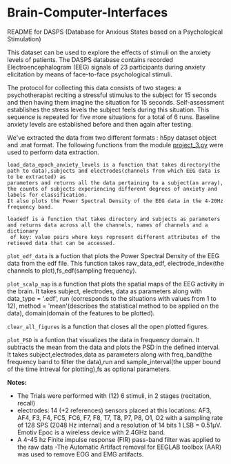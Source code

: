 # Brain-Computer-Interfaces

README for DASPS (Database for Anxious States based on a Psychological Stimulation)

This dataset can be used to explore the effects of stimuli on the anxiety levels of patients. The DASPS database contains recorded Electroencephalogram (EEG) signals of 23 participants during anxiety elicitation by means of face-to-face psychological stimuli.

The protocol for collecting this data consists of two stages: a psychotherapist reciting a stressful stimulus to the subject for 15 seconds and then having them imagine the situation for 15 seconds. Self-assessment establishes the stress levels the subject feels during this situation. This sequence is repeated for five more situations for a total of 6 runs. Baseline anxiety levels are established before and then again after testing.

We've extracted the data from two different formats : h5py dataset object and .mat format. The following functions from the module [project_3.py](project_3.py) were used to perform data extraction.
``` 
load_data_epoch_anxiety_levels is a function that takes directory(the path to data),subjects and electrodes(channels from which EEG data is to be extracted) as
parameters and returns all the data pertaining to a subject(an array), the counts of subjects experiencing different degrees of anxiety and labels for classification.
It also plots the Power Spectral Density of the EEG data in the 4-20Hz frequency band.

loadedf is a function that takes directory and subjects as parameters and returns data across all the channels, names of channels and a dictionary
 of key: value pairs where keys represent different attributes of the retieved data that can be accessed.
```

`plot_edf_data` is a fuction that plots the Power Spectral Density of the EEG data from the edf file. This function takes raw_data_edf, electrode_index(the channels to plot),fs_edf(sampling frequency).

`plot_scalp_map` is a function that plots the spatial maps of the EEG activity in the brain. It takes subject, electrodes, data as parameters along with data_type = '.edf', run (corresponds to the situations with values from 1 to 12), method = 'mean'(describes the statistical method to be applied on the data), domain(domain of the features to be plotted).

`clear_all_figures` is a function that closes all the open plotted figures.

`plot_PSD` is a funtion that visualizes the data in frequency domain. It subtracts the mean from the data and plots the PSD in the defined interval. It takes subject,electrodes,data as parameters along with freq_band(the frequency band to filter the data),run and sample_interval(the upper bound of the time intreval for plotting),fs as optional parameters.


**Notes:**
- The Trials were performed with (12) 6 stimuli, in  2 stages (recitation, recall)
- electrodes: 14 (+2 references) sensors placed at this locations: AF3, AF4, F3, F4, FC5, FC6, F7, F8, T7, T8, P7, P8, O1, O2 with a sampling rate of 128 SPS (2048 Hz internal) and a resolution of 14 bits 1 LSB = 0.51μV. Emotiv Epoc is a wireless device with 2.4GHz band.
- A 4-45 hz Finite impulse response (FIR) pass-band filter was applied to the raw data
-The Automatic Artifact removal for EEGLAB toolbox (AAR) was used to remove EOG and EMG artifacts.
